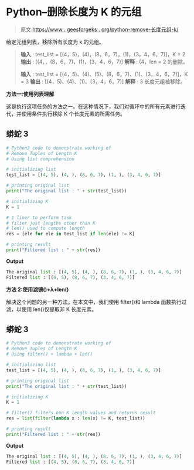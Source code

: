 # Python–删除长度为 K 的元组

> 原文:[https://www . geesforgeks . org/python-remove-长度元组-k/](https://www.geeksforgeeks.org/python-remove-tuples-of-length-k/)

给定元组列表，移除所有长度为 k 的元组。

> **输入** : test_list = [(4，5)，(4)，(8，6，7)，(1)，(3，4，6，7)]，K = 2
> **输出** : [(4，，(8，6，7)，(1)，(3，4，6，7)]
> **解释** : (4，len = 2 的删除。
> 
> **输入** : test_list = [(4，5)、(4)、(5)、(8，6，7)、(1)、(3，4，6，7)]，K = 3
> **输出** : [(4，5)、(4)、(1)、(3，4，6，7)]
> **解释** : 3 长度元组被移除。

**方法一:使用列表理解**

这是执行这项任务的方法之一。在这种情况下，我们对循环中的所有元素进行迭代，并使用条件执行移除 K 个长度元素的所需任务。

## 蟒蛇 3

```py
# Python3 code to demonstrate working of 
# Remove Tuples of Length K
# Using list comprehension

# initializing list
test_list = [(4, 5), (4, ), (8, 6, 7), (1, ), (3, 4, 6, 7)]

# printing original list
print("The original list : " + str(test_list))

# initializing K 
K = 1

# 1 liner to perform task
# filter just lengths other than K 
# len() used to compute length
res = [ele for ele in test_list if len(ele) != K]

# printing result 
print("Filtered list : " + str(res))
```

**Output**

```py
The original list : [(4, 5), (4, ), (8, 6, 7), (1, ), (3, 4, 6, 7)]
Filtered list : [(4, 5), (8, 6, 7), (3, 4, 6, 7)]

```

**方法 2:使用滤镜()+λ+len()**

解决这个问题的另一种方法。在本文中，我们使用 filter()和 lambda 函数执行过滤，以使用 len()仅提取非 K 长度元素。

## 蟒蛇 3

```py
# Python3 code to demonstrate working of 
# Remove Tuples of Length K
# Using filter() + lambda + len() 

# initializing list
test_list = [(4, 5), (4, ), (8, 6, 7), (1, ), (3, 4, 6, 7)]

# printing original list
print("The original list : " + str(test_list))

# initializing K 
K = 1

# filter() filters non K length values and returns result
res = list(filter(lambda x : len(x) != K, test_list))

# printing result 
print("Filtered list : " + str(res))
```

**Output**

```py
The original list : [(4, 5), (4, ), (8, 6, 7), (1, ), (3, 4, 6, 7)]
Filtered list : [(4, 5), (8, 6, 7), (3, 4, 6, 7)]

```